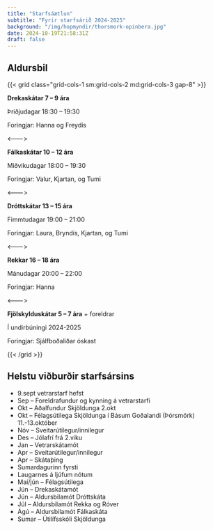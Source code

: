 ```yaml
---
title: "Starfsáætlun"
subtitle: "Fyrir starfsárið 2024-2025"
background: "/img/hopmyndir/thorsmork-opinbera.jpg"
date: 2024-10-19T21:58:31Z
draft: false
---
```


## Aldursbil

{{< grid class="grid-cols-1 sm:grid-cols-2 md:grid-cols-3 gap-8" >}}

**Drekaskátar 7 – 9 ára**

Þriðjudagar 18:30 – 19:30

Foringjar: Hanna og Freydís

<--->

**Fálkaskátar 10 – 12 ára**

Miðvikudagar 18:00 – 19:30

Foringjar: Valur, Kjartan, og Tumi

<--->

**Dróttskátar 13 – 15 ára**

Fimmtudagar 19:00 – 21:00

Foringjar: Laura, Bryndís, Kjartan, og Tumi

<--->

**Rekkar 16 – 18 ára**

Mánudagar 20:00 – 22:00

Foringjar: Hanna

<--->

**Fjölskylduskátar 5 – 7 ára** + foreldrar

Í undirbúningi 2024-2025

Foringjar: Sjálfboðaliðar óskast

{{< /grid >}}

## Helstu viðburðir starfsársins

-   9.sept vetrarstarf hefst
-   Sep – Foreldrafundur og kynning á vetrarstarfi
-   Okt – Aðalfundur Skjöldunga 2.okt
-   Okt – Félagsútilega Skjöldunga í Básum Goðalandi (Þórsmörk) 11.-13.október
-   Nóv – Sveitarútilegur/innilegur
-   Des – Jólafrí frá 2.viku
-   Jan – Vetrarskátamót
-   Apr – Sveitarútilegur/innilegur
-   Apr – Skátaþing
-   Sumardagurinn fyrsti
-   Laugarnes á ljúfum nótum
-   Maí/jún – Félagsútilega
-   Jún – Drekaskátamót
-   Jún – Aldursbilamót Dróttskáta
-   Júl – Aldursbilamót Rekka og Róver
-   Ágú – Aldursbilamót Fálkaskáta
-   Sumar – Útilífsskóli Skjöldunga
